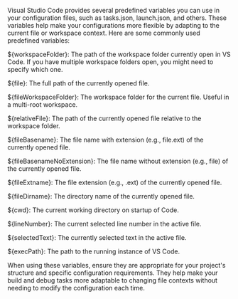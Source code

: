 Visual Studio Code provides several predefined variables you can use in your configuration files, such as tasks.json, launch.json, and others. These variables help make your configurations more flexible by adapting to the current file or workspace context. Here are some commonly used predefined variables:

${workspaceFolder}: The path of the workspace folder currently open in VS Code. If you have multiple workspace folders open, you might need to specify which one.

${file}: The full path of the currently opened file.

${fileWorkspaceFolder}: The workspace folder for the current file. Useful in a multi-root workspace.

${relativeFile}: The path of the currently opened file relative to the workspace folder.

${fileBasename}: The file name with extension (e.g., file.ext) of the currently opened file.

${fileBasenameNoExtension}: The file name without extension (e.g., file) of the currently opened file.

${fileExtname}: The file extension (e.g., .ext) of the currently opened file.

${fileDirname}: The directory name of the currently opened file.

${cwd}: The current working directory on startup of Code.

${lineNumber}: The current selected line number in the active file.

${selectedText}: The currently selected text in the active file.

${execPath}: The path to the running instance of VS Code.

When using these variables, ensure they are appropriate for your project's structure and specific configuration requirements. They help make your build and debug tasks more adaptable to changing file contexts without needing to modify the configuration each time.